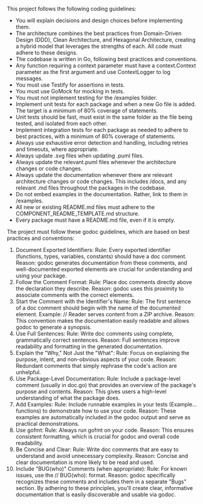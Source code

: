 This project follows the following coding guidelines:
* You will explain decisions and design choices before implementing them.
* The architecture combines the best practices from Domain-Driven Design (DDD), Clean Architecture, and Hexagonal Architecture, creating a hybrid model that leverages the strengths of each.  All code must adhere to these designs.
* The codebase is written in Go, following best practices and conventions.
* Any function requiring a context parameter must have a context.Context parameter as the first argument and use ContextLogger to log messages.
* You must use Testify for assertions in tests.
* You must use GoMock for mocking in tests.
* You must not implement testing for the /examples folder.
* Implement unit tests for each package and when a new Go file is added.  The target is a minimum of 80% coverage of statements.  
* Unit tests should be fast, must exist in the same folder as the file being tested, and isolated from each other.
* Implement integration tests for each package as needed to adhere to best practices, with a minimum of 80% coverage of statements.
* Always use exhaustive error detection and handling, including retries and timeouts, where appropriate.
* Always update .svg files when updating .puml files.
* Always update the relevant.puml files whenever the architecture changes or code changes.
* Always update the documentation whenever there are relevant architecture changes or code changes.  This includes /docs, and any relevant .md files throughout the packages in the codebase.
* Do not embed examples in the documentation.  Rather, link to them in /examples.
* All new or existing README.md files must adhere to the COMPONENT_README_TEMPLATE.md structure.
* Every package must have a README.md file, even if it is empty.

The project must follow these godoc guidelines, which are based on best practices and conventions:
1. Document Exported Identifiers:
   Rule: Every exported identifier (functions, types, variables, constants) should have a doc comment.
   Reason: godoc generates documentation from these comments, and well-documented exported elements are crucial for understanding and using your package.
2. Follow the Comment Format:
   Rule: Place doc comments directly above the declaration they describe.
   Reason: godoc uses this proximity to associate comments with the correct elements.
3. Start the Comment with the Identifier's Name:
   Rule: The first sentence of a doc comment should begin with the name of the documented element.
   Example: // Reader serves content from a ZIP archive.
   Reason: This convention makes the documentation easily readable and allows godoc to generate a synopsis.
4. Use Full Sentences:
   Rule: Write doc comments using complete, grammatically correct sentences.
   Reason: Full sentences improve readability and formatting in the generated documentation.
5. Explain the "Why," Not Just the "What":
   Rule: Focus on explaining the purpose, intent, and non-obvious aspects of your code.
   Reason: Redundant comments that simply rephrase the code's action are unhelpful.
6. Use Package-Level Documentation:
   Rule: Include a package-level comment (usually in doc.go) that provides an overview of the package's purpose and contents.
   Reason: This gives users a high-level understanding of what the package does.
7. Add Examples:
   Rule: Include runnable examples in your tests (Example... functions) to demonstrate how to use your code.
   Reason: These examples are automatically included in the godoc output and serve as practical demonstrations.
8. Use gofmt:
   Rule: Always run gofmt on your code.
   Reason: This ensures consistent formatting, which is crucial for godoc and overall code readability.
9. Be Concise and Clear:
   Rule: Write doc comments that are easy to understand and avoid unnecessary complexity.
   Reason: Concise and clear documentation is more likely to be read and used.
10. Include "BUG(who)" Comments (when appropriate):
    Rule: For known issues, use the // BUG(who): format.
    Reason: godoc specifically recognizes these comments and includes them in a separate "Bugs" section.
    By adhering to these principles, you'll create clear, informative documentation that is easily discoverable and usable via godoc. 
